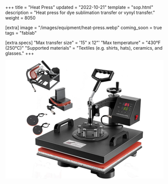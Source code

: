 +++
title = "Heat Press"
updated = "2022-10-21"
template = "sop.html"
description = "Heat press for dye sublimation transfer or vynyl transfer."
weight = 8050

[extra]
image = "/images/equipment/heat-press.webp"
coming_soon = true
tags = "fablab"

[extra.specs]
"Max transfer size" = '15" x 12"'
"Max temperature" = "430°F (250°C)"
"Supported materials" = "Textiles (e.g. shirts, hats), ceramics, and glasses."
+++

![](/images/equipment/heat-press.webp)

